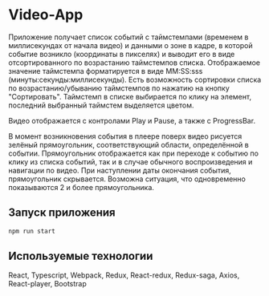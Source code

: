 # Video-App

Приложение получает список событий с таймстемпами (временем в миллисекундах от начала видео) и данными о
зоне в кадре, в которой событие возникло (координаты в пикселях) и выводит его в виде отсортированного по возрастанию таймстемпов списка. Отображаемое значение таймстемпа форматируется в виде MM:SS:sss (минуты:секунды:миллисекунды). Есть возможность сортировки списка по возрастанию/убыванию таймстемпов по нажатию на кнопку "Сортировать". Таймстемп в списке выбирается по клику на элемент, последний выбранный таймстем выделяется цветом. 

Видео отображается с контролами Play и Pause, а также с ProgressBar. 

В момент возникновения события в плеере поверх видео рисуется зелёный прямоугольник, соответствующий области, определённой в событии. Прямоугольник отображается как при переходе к событию по клику из списка событий, так и в случае обычного воспроизведения и навигации по видео. При наступлении даты окончания события, прямоугольник скрывается.
Возможна ситуация, что одновременно показываются 2 и более прямоугольника.

## Запуск приложения

```javascript
npm run start
```

## Используемые технологии
React, Typescript, Webpack, Redux, React-redux, Redux-saga, Axios, React-player, Bootstrap
